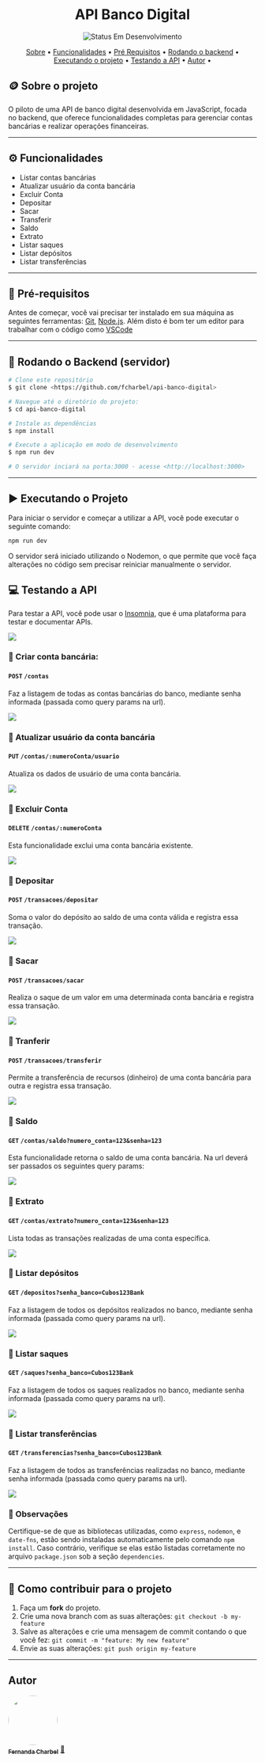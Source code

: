 <h1 align="center"> 
	API Banco Digital 
</h1>

<p align="center">
	<img alt="Status Em Desenvolvimento" src="https://img.shields.io/badge/STATUS-EM%20DESENVOLVIMENTO-green">

 </p>

<p align="center">
 <a href="#coin-sobre-o-projeto">Sobre</a> •
 <a href="#gear-funcionalidades">Funcionalidades</a> •
 <a href="#dizzy-pré-requisitos">Pré Requisitos</a> • 
 <a href="#robot-rodando-o-backend-servidor">Rodando o backend</a> • 
 <a href="#arrow_forward-executando-o-projeto">Executando o projeto</a> • 
 <a href="#computer-testando-a-api">Testando a API</a> •
 <a href="#autor">Autor</a> • 
</p>


## :coin: Sobre o projeto

O piloto de uma API de banco digital desenvolvida em JavaScript, focada no backend, que oferece funcionalidades completas para gerenciar contas bancárias e realizar operações financeiras.

---  

## :gear: Funcionalidades

- Listar contas bancárias
- Atualizar usuário da conta bancária
- Excluir Conta
- Depositar
- Sacar
- Transferir
- Saldo
- Extrato
- Listar saques
- Listar depósitos
- Listar transferências

---

## :dizzy: Pré-requisitos
 
Antes de começar, você vai precisar ter instalado em sua máquina as seguintes ferramentas:
[Git](https://git-scm.com), [Node.js](https://nodejs.org/en/). 
Além disto é bom ter um editor para trabalhar com o código como [VSCode](https://code.visualstudio.com/)

---

## :robot: Rodando o Backend (servidor)

```bash
# Clone este repositório
$ git clone <https://github.com/fcharbel/api-banco-digital>

# Navegue até o diretório do projeto:
$ cd api-banco-digital

# Instale as dependências
$ npm install

# Execute a aplicação em modo de desenvolvimento
$ npm run dev

# O servidor inciará na porta:3000 - acesse <http://localhost:3000>
```
--- 

## :arrow_forward: Executando o Projeto

Para iniciar o servidor e começar a utilizar a API, você pode executar o seguinte comando:

```bash
npm run dev
```
O servidor será iniciado utilizando o Nodemon, o que permite que você faça alterações no código sem precisar reiniciar manualmente o servidor.

## :computer: Testando a API
Para testar a API, você pode usar o [Insomnia](https://insomnia.rest/download), que é uma plataforma para testar e documentar APIs. 

![](https://insomnia.rest/images/run.svg)
###  🔗 Criar conta bancária: 
#### `POST` `/contas`
Faz a listagem de todas as contas bancárias do banco, mediante senha informada (passada como query params na url).

![](./assets/listar-contas.png)

### 🔗 Atualizar usuário da conta bancária

#### `PUT` `/contas/:numeroConta/usuario`

Atualiza os dados de usuário de uma conta bancária. 

![](./assets/atualizar-usuario.png)

### 🔗 Excluir Conta

#### `DELETE` `/contas/:numeroConta`

Esta funcionalidade exclui uma conta bancária existente.

![](./assets/excluir-conta.png)

### 🔗 Depositar

#### `POST` `/transacoes/depositar`

Soma o valor do depósito ao saldo de uma conta válida e registra essa transação.

![](./assets/depositar.png)

### 🔗 Sacar

#### `POST` `/transacoes/sacar`

Realiza o saque de um valor em uma determinada conta bancária e registra essa transação.

![](./assets/sacar.png)


### 🔗 Tranferir

#### `POST` `/transacoes/transferir`

Permite a transferência de recursos (dinheiro) de uma conta bancária para outra e registra essa transação.

![](./assets/transferir.png)

### 🔗 Saldo

#### `GET` `/contas/saldo?numero_conta=123&senha=123`

Esta funcionalidade retorna o saldo de uma conta bancária. Na url deverá ser passados os seguintes query params:

![](./assets/saldo.png)


### 🔗 Extrato

#### `GET` `/contas/extrato?numero_conta=123&senha=123`

Lista todas as transações realizadas de uma conta específica. 

![](./assets/extrato.png)


### 🔗 Listar depósitos

#### `GET` `/depositos?senha_banco=Cubos123Bank`

Faz a listagem de todos os depósitos realizados no banco, mediante senha informada (passada como query params na url).

![](./assets/listar-depositos.png)

### 🔗 Listar saques

#### `GET` `/saques?senha_banco=Cubos123Bank`

Faz a listagem de todos os saques realizados no banco, mediante senha informada (passada como query params na url).

![](./assets/listar-saques.png)


### 🔗 Listar transferências

#### `GET` `/transferencias?senha_banco=Cubos123Bank`

Faz a listagem de todos as transferências realizadas no banco, mediante senha informada (passada como query params na url).

![](./assets/listar-transferencias.png)


### 📝 Observações
Certifique-se de que as bibliotecas utilizadas, como ```express```, ```nodemon```, e ```date-fns```, estão sendo instaladas automaticamente pelo comando ```npm install```. Caso contrário, verifique se elas estão listadas corretamente no arquivo ```package.json``` sob a seção ```dependencies```.

---

## 🤝 Como contribuir para o projeto

1. Faça um **fork** do projeto.
2. Crie uma nova branch com as suas alterações: `git checkout -b my-feature`
3. Salve as alterações e crie uma mensagem de commit contando o que você fez: `git commit -m "feature: My new feature"`
4. Envie as suas alterações: `git push origin my-feature`


---

##  Autor

<a href="https://www.linkedin.com/in/fernanda-charbel/">
 <img style="border-radius: 50%;" src="./assets/autora.png" width="100px;" alt=""/>
 <br />
 <sub><b>Fernanda Charbel</b></sub></a> <a href="https://www.linkedin.com/in/fernanda-charbel/" title=""> 🌺 </a>
 <br />

